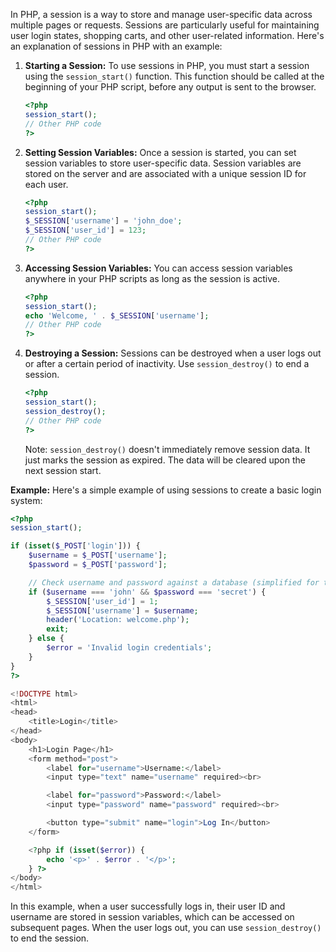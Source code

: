 In PHP, a session is a way to store and manage user-specific data across multiple pages or requests. Sessions are particularly useful for maintaining user login states, shopping carts, and other user-related information. Here's an explanation of sessions in PHP with an example:

1. **Starting a Session:**
   To use sessions in PHP, you must start a session using the `session_start()` function. This function should be called at the beginning of your PHP script, before any output is sent to the browser.

   ```php
   <?php
   session_start();
   // Other PHP code
   ?>
   ```

2. **Setting Session Variables:**
   Once a session is started, you can set session variables to store user-specific data. Session variables are stored on the server and are associated with a unique session ID for each user.

   ```php
   <?php
   session_start();
   $_SESSION['username'] = 'john_doe';
   $_SESSION['user_id'] = 123;
   // Other PHP code
   ?>
   ```

3. **Accessing Session Variables:**
   You can access session variables anywhere in your PHP scripts as long as the session is active.

   ```php
   <?php
   session_start();
   echo 'Welcome, ' . $_SESSION['username'];
   // Other PHP code
   ?>
   ```

4. **Destroying a Session:**
   Sessions can be destroyed when a user logs out or after a certain period of inactivity. Use `session_destroy()` to end a session.

   ```php
   <?php
   session_start();
   session_destroy();
   // Other PHP code
   ?>
   ```

   Note: `session_destroy()` doesn't immediately remove session data. It just marks the session as expired. The data will be cleared upon the next session start.

**Example:**
Here's a simple example of using sessions to create a basic login system:

```php
<?php
session_start();

if (isset($_POST['login'])) {
    $username = $_POST['username'];
    $password = $_POST['password'];

    // Check username and password against a database (simplified for the example)
    if ($username === 'john' && $password === 'secret') {
        $_SESSION['user_id'] = 1;
        $_SESSION['username'] = $username;
        header('Location: welcome.php');
        exit;
    } else {
        $error = 'Invalid login credentials';
    }
}
?>

<!DOCTYPE html>
<html>
<head>
    <title>Login</title>
</head>
<body>
    <h1>Login Page</h1>
    <form method="post">
        <label for="username">Username:</label>
        <input type="text" name="username" required><br>

        <label for="password">Password:</label>
        <input type="password" name="password" required><br>

        <button type="submit" name="login">Log In</button>
    </form>

    <?php if (isset($error)) {
        echo '<p>' . $error . '</p>';
    } ?>
</body>
</html>
```

In this example, when a user successfully logs in, their user ID and username are stored in session variables, which can be accessed on subsequent pages. When the user logs out, you can use `session_destroy()` to end the session.